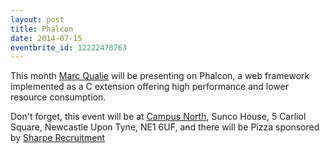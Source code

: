 ```yaml
---
layout: post
title: Phalcon
date: 2014-07-15
eventbrite_id: 12222478763
---
```

This month [Marc Qualie][1] will be presenting on Phalcon, a web framework implemented as a C extension offering high performance and lower resource consumption.

Don't forget, this event will be at [Campus North][2], Sunco House, 5 Carliol Square, Newcastle Upon Tyne, NE1 6UF, and there will be Pizza sponsored by [Sharpe Recruitment][3]

[1]: https://twitter.com/marcqualie
[2]: http://ignite100.com/
[3]: http://www.sharperecruitment.co.uk/
